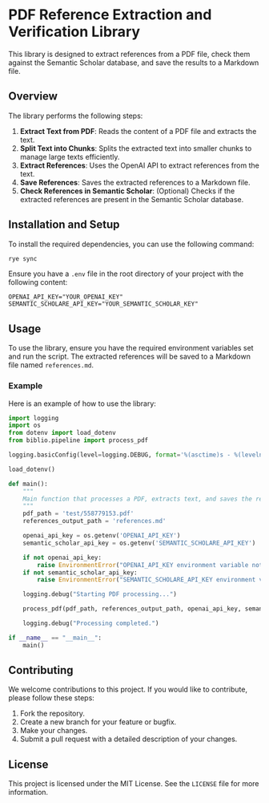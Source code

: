 # PDF Reference Extraction and Verification Library

This library is designed to extract references from a PDF file, check them against the Semantic Scholar database, and save the results to a Markdown file.

## Overview

The library performs the following steps:

1. **Extract Text from PDF**: Reads the content of a PDF file and extracts the text.
2. **Split Text into Chunks**: Splits the extracted text into smaller chunks to manage large texts efficiently.
3. **Extract References**: Uses the OpenAI API to extract references from the text.
4. **Save References**: Saves the extracted references to a Markdown file.
5. **Check References in Semantic Scholar**: (Optional) Checks if the extracted references are present in the Semantic Scholar database.

## Installation and Setup

To install the required dependencies, you can use the following command:

```bash
rye sync
```

Ensure you have a `.env` file in the root directory of your project with the following content:

```plaintext
OPENAI_API_KEY="YOUR_OPENAI_KEY"
SEMANTIC_SCHOLARE_API_KEY="YOUR_SEMANTIC_SCHOLAR_KEY"
```

## Usage

To use the library, ensure you have the required environment variables set and run the script. The extracted references will be saved to a Markdown file named `references.md`.

### Example

Here is an example of how to use the library:

```python
import logging
import os
from dotenv import load_dotenv
from biblio.pipeline import process_pdf

logging.basicConfig(level=logging.DEBUG, format='%(asctime)s - %(levelname)s - %(message)s')

load_dotenv()

def main():
    """
    Main function that processes a PDF, extracts text, and saves the references.
    """
    pdf_path = 'test/558779153.pdf'
    references_output_path = 'references.md'

    openai_api_key = os.getenv('OPENAI_API_KEY')
    semantic_scholar_api_key = os.getenv('SEMANTIC_SCHOLARE_API_KEY')

    if not openai_api_key:
        raise EnvironmentError("OPENAI_API_KEY environment variable not set.")
    if not semantic_scholar_api_key:
        raise EnvironmentError("SEMANTIC_SCHOLARE_API_KEY environment variable not set.")

    logging.debug("Starting PDF processing...")

    process_pdf(pdf_path, references_output_path, openai_api_key, semantic_scholar_api_key)

    logging.debug("Processing completed.")

if __name__ == "__main__":
    main()
```

## Contributing

We welcome contributions to this project. If you would like to contribute, please follow these steps:

1. Fork the repository.
2. Create a new branch for your feature or bugfix.
3. Make your changes.
4. Submit a pull request with a detailed description of your changes.

## License

This project is licensed under the MIT License. See the `LICENSE` file for more information.
